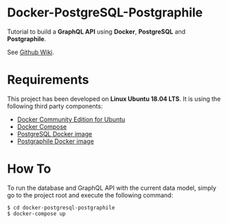 # Docker-PostgreSQL-Postgraphile
Tutorial to build a **GraphQL API** using **Docker**, **PostgreSQL** and **Postgraphile**.

See [Github Wiki](https://github.com/alexisrolland/docker-postgresql-postgraphile/wiki).

# Requirements
This project has been developed on **Linux Ubuntu 18.04 LTS**. It is using the following third party components:
* [Docker Community Edition for Ubuntu](https://www.docker.com/docker-ubuntu)
* [Docker Compose](https://docs.docker.com/compose/)
* [PostgreSQL Docker image](https://hub.docker.com/_/postgres/)
* [Postgraphile Docker image](https://hub.docker.com/r/graphile/postgraphile/)

# How To
To run the database and GraphQL API with the current data model, simply go to the project root and execute the following command:
```shell
$ cd docker-postgresql-postgraphile
$ docker-compose up
```
